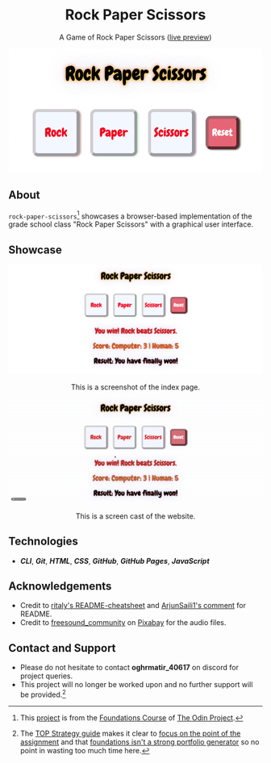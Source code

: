 <div align="center">
  <h1>Rock Paper Scissors</h1>

  A Game of Rock Paper Scissors ([live preview](https://oghrmatir.github.io/rock-paper-scissors/))

  <img src="./images/cover.png" alt="Cover of Rock Papers Scissors website">
</div>

## About
`rock-paper-scissors`[^1] showcases a browser-based implementation of the grade school class "Rock Paper Scissors" with a graphical user interface.

[^1]: This [project](https://www.theodinproject.com/lessons/foundations-rock-paper-scissors) is from the [Foundations Course](https://www.theodinproject.com/paths/foundations/courses/foundations) of [The Odin Project](https://www.theodinproject.com/about).

## Showcase
<div align="center">
  <img src="./images/screenshots/sample.jpg" alt="Screenshot of sample page">
  <p>This is a screenshot of the index page.</p>

  <img src="./images/demo/demo.gif" alt="Screen cast of rock-paper-scissors">
  <p>This is a screen cast of the website.</p>
</div>

## Technologies
- ***CLI***, ***Git***, ***HTML***, ***CSS***, ***GitHub***, ***GitHub Pages***, ***JavaScript***

## Acknowledgements
- Credit to [ritaly's README-cheatsheet](https://github.com/ritaly/README-cheatsheet) and [ArjunSaili1's comment](https://github.com/TheOdinProject/curriculum/discussions/25472#discussioncomment-5889343) for README.
- Credit to [freesound_community](https://pixabay.com/users/freesound_community-46691455/) on [Pixabay](https://pixabay.com/) for the audio files.

## Contact and Support
- Please do not hesitate to contact **oghrmatir_40617** on discord for project queries.
- This project will no longer be worked upon and no further support will be provided.[^2]

[^2]: The [TOP Strategy guide](https://dev.to/theodinproject/becoming-a-top-success-story-mindset-3dp2) makes it clear to [focus on the point of the assignment](https://dev.to/theodinproject/learning-code-f56#:~:text=Focus%20on%20the%20point%20of%20the%20assignment) and that [foundations isn't a strong portfolio generator](https://dev.to/theodinproject/learning-code-f56#:~:text=Foundations%20isn%E2%80%99t%20a%20strong%20portfolio%20generator) so no point in wasting too much time here.